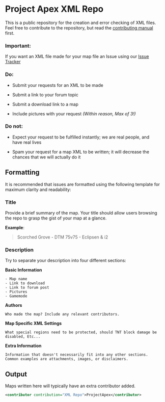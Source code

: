 # Project Apex XML Repo

This is a public repository for the creation and error checking of XML files. Feel free to contribute to the repository, but read the [contributing manual](https://github.com/projectapex/XML-Repo/blob/master/CONTRIBUTING.md) first.

### Important:

If you want an XML file made for your map file an Issue using our [Issue Tracker][]

### Do:

-   Submit your requests for an XML to be made

-   Submit a link to your forum topic

-   Submit a download link to a map

-   Include pictures with your request *(Within reason, Max of 3!)*

### Do not:

-   Expect your request to be fulfilled instantly; we are real people, and have real lives

-   Spam your request for a map XML to be written; it will decrease the chances that we will actually do it

## Formatting

It is recommended that issues are formatted using the following template for maximum clarity and readability:

### Title

Provide a brief summary of the map. Your title should allow users browsing the repo to grasp the gist of your map at a glance.

**Example**:

> Scorched Grove - DTM 75v75 - Eclipsen & i2

### Description

Try to separate your description into four different sections:

**Basic Information**

```
- Map name
- Link to download
- Link to forum post
- Pictures
- Gamemode
```

**Authors**

    Who made the map? Include any relevant contributors.
    
**Map Specific XML Settings**
    
    What special regions need to be protected, should TNT block damage be disabled, Etc...

**Extra Information**

    Information that doesn't necessarily fit into any other sections. 
    Common examples are attachments, images, or disclaimers.

[Issue Tracker]: https://github.com/projectapex/XML-Repo/issues/new
  
## Output

Maps written here will typically have an extra contributor added.
```xml
<contributor contribution="XML Repo">ProjectApex</contributor>
```
